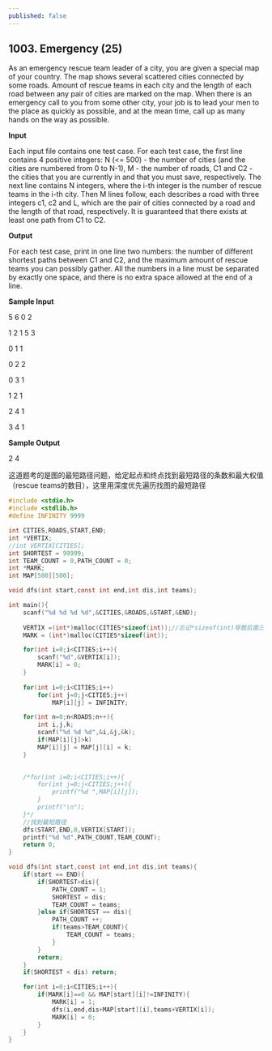 ```yaml
---
published: false
---
```

## 1003. Emergency (25)

As an emergency rescue team leader of a city, you are given a special map of your country. The map shows several scattered cities connected by some roads. Amount of rescue teams in each city and the length of each road between any pair of cities are marked on the map. When there is an emergency call to you from some other city, your job is to lead your men to the place as quickly as possible, and at the mean time, call up as many hands on the way as possible.

**Input**

Each input file contains one test case. For each test case, the first line contains 4 positive integers: N (<= 500) - the number of cities (and the cities are numbered from 0 to N-1), M - the number of roads, C1 and C2 - the cities that you are currently in and that you must save, respectively. The next line contains N integers, where the i-th integer is the number of rescue teams in the i-th city. Then M lines follow, each describes a road with three integers c1, c2 and L, which are the pair of cities connected by a road and the length of that road, respectively. It is guaranteed that there exists at least one path from C1 to C2.

**Output**

For each test case, print in one line two numbers: the number of different shortest paths between C1 and C2, and the maximum amount of rescue teams you can possibly gather.
All the numbers in a line must be separated by exactly one space, and there is no extra space allowed at the end of a line.

**Sample Input**

5 6 0 2

1 2 1 5 3

0 1 1

0 2 2

0 3 1

1 2 1

2 4 1

3 4 1

**Sample Output**

2 4

这道题考的是图的最短路径问题，给定起点和终点找到最短路径的条数和最大权值（rescue teams的数目），这里用深度优先遍历找图的最短路径
```c
#include <stdio.h>
#include <stdlib.h>
#define INFINITY 9999

int CITIES,ROADS,START,END;
int *VERTIX;
//int VERTIX[CITIES];
int SHORTEST = 99999;
int TEAM_COUNT = 0,PATH_COUNT = 0;
int *MARK;
int MAP[500][500];

void dfs(int start,const int end,int dis,int teams);

int main(){
    scanf("%d %d %d %d",&CITIES,&ROADS,&START,&END);
   
    VERTIX =(int*)malloc(CITIES*sizeof(int));//忘记*sizeof(int)导致后面三个case过不了
    MARK = (int*)malloc(CITIES*sizeof(int));

    for(int i=0;i<CITIES;i++){
        scanf("%d",&VERTIX[i]);
        MARK[i] = 0;
    }
    
    for(int i=0;i<CITIES;i++)
        for(int j=0;j<CITIES;j++)
            MAP[i][j] = INFINITY;

    for(int n=0;n<ROADS;n++){
        int i,j,k;
        scanf("%d %d %d",&i,&j,&k);
        if(MAP[i][j]>k)
        MAP[i][j] = MAP[j][i] = k;
    }
    

    /*for(int i=0;i<CITIES;i++){
        for(int j=0;j<CITIES;j++){
            printf("%d ",MAP[i][j]);
        }
        printf("\n");
    }*/
    //找到最短路径
    dfs(START,END,0,VERTIX[START]);
    printf("%d %d",PATH_COUNT,TEAM_COUNT);
    return 0;
}

void dfs(int start,const int end,int dis,int teams){
    if(start == END){
        if(SHORTEST>dis){
            PATH_COUNT = 1;
            SHORTEST = dis;
            TEAM_COUNT = teams;
        }else if(SHORTEST == dis){
            PATH_COUNT ++;
            if(teams>TEAM_COUNT){
                TEAM_COUNT = teams;
            }
        }
        return;
    }
    if(SHORTEST < dis) return;

    for(int i=0;i<CITIES;i++){
        if(MARK[i]==0 && MAP[start][i]!=INFINITY){
            MARK[i] = 1;
            dfs(i,end,dis+MAP[start][i],teams+VERTIX[i]);
            MARK[i] = 0;
        }
    }
}
```
